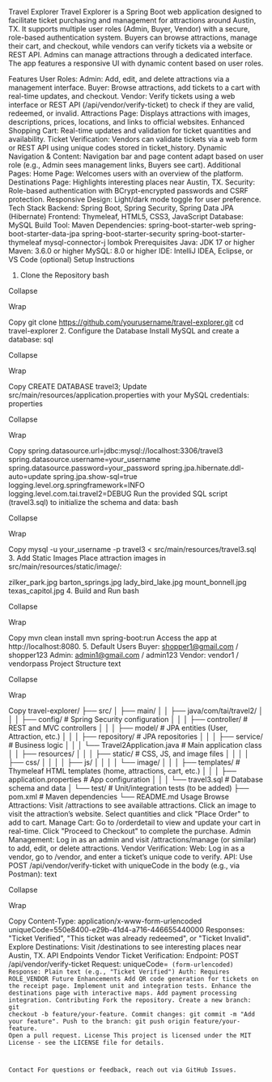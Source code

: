 Travel Explorer
Travel Explorer is a Spring Boot web application designed to facilitate ticket purchasing and management for attractions around Austin, TX. It supports multiple user roles (Admin, Buyer, Vendor) with a secure, role-based authentication system. Buyers can browse attractions, manage their cart, and checkout, while vendors can verify tickets via a website or REST API. Admins can manage attractions through a dedicated interface. The app features a responsive UI with dynamic content based on user roles.

Features
User Roles:
Admin: Add, edit, and delete attractions via a management interface.
Buyer: Browse attractions, add tickets to a cart with real-time updates, and checkout.
Vendor: Verify tickets using a web interface or REST API (/api/vendor/verify-ticket) to check if they are valid, redeemed, or invalid.
Attractions Page: Displays attractions with images, descriptions, prices, locations, and links to official websites.
Enhanced Shopping Cart: Real-time updates and validation for ticket quantities and availability.
Ticket Verification: Vendors can validate tickets via a web form or REST API using unique codes stored in ticket_history.
Dynamic Navigation & Content: Navigation bar and page content adapt based on user role (e.g., Admin sees management links, Buyers see cart).
Additional Pages:
Home Page: Welcomes users with an overview of the platform.
Destinations Page: Highlights interesting places near Austin, TX.
Security: Role-based authentication with BCrypt-encrypted passwords and CSRF protection.
Responsive Design: Light/dark mode toggle for user preference.
Tech Stack
Backend: Spring Boot, Spring Security, Spring Data JPA (Hibernate)
Frontend: Thymeleaf, HTML5, CSS3, JavaScript
Database: MySQL
Build Tool: Maven
Dependencies:
spring-boot-starter-web
spring-boot-starter-data-jpa
spring-boot-starter-security
spring-boot-starter-thymeleaf
mysql-connector-j
lombok
Prerequisites
Java: JDK 17 or higher
Maven: 3.6.0 or higher
MySQL: 8.0 or higher
IDE: IntelliJ IDEA, Eclipse, or VS Code (optional)
Setup Instructions
1. Clone the Repository
bash

Collapse

Wrap

Copy
git clone https://github.com/yourusername/travel-explorer.git
cd travel-explorer
2. Configure the Database
Install MySQL and create a database:
sql

Collapse

Wrap

Copy
CREATE DATABASE travel3;
Update src/main/resources/application.properties with your MySQL credentials:
properties

Collapse

Wrap

Copy
spring.datasource.url=jdbc:mysql://localhost:3306/travel3
spring.datasource.username=your_username
spring.datasource.password=your_password
spring.jpa.hibernate.ddl-auto=update
spring.jpa.show-sql=true
logging.level.org.springframework=INFO
logging.level.com.tai.travel2=DEBUG
Run the provided SQL script (travel3.sql) to initialize the schema and data:
bash

Collapse

Wrap

Copy
mysql -u your_username -p travel3 < src/main/resources/travel3.sql
3. Add Static Images
Place attraction images in src/main/resources/static/image/:

zilker_park.jpg
barton_springs.jpg
lady_bird_lake.jpg
mount_bonnell.jpg
texas_capitol.jpg
4. Build and Run
bash

Collapse

Wrap

Copy
mvn clean install
mvn spring-boot:run
Access the app at http://localhost:8080.
5. Default Users
Buyer: shopper1@gmail.com / shopper123
Admin: admin1@gmail.com / admin123
Vendor: vendor1 / vendorpass
Project Structure
text

Collapse

Wrap

Copy
travel-explorer/
├── src/
│   ├── main/
│   │   ├── java/com/tai/travel2/
│   │   │   ├── config/           # Spring Security configuration
│   │   │   ├── controller/       # REST and MVC controllers
│   │   │   ├── model/            # JPA entities (User, Attraction, etc.)
│   │   │   ├── repository/       # JPA repositories
│   │   │   ├── service/          # Business logic
│   │   │   └── Travel2Application.java  # Main application class
│   │   ├── resources/
│   │   │   ├── static/           # CSS, JS, and image files
│   │   │   │   ├── css/
│   │   │   │   ├── js/
│   │   │   │   └── image/
│   │   │   ├── templates/        # Thymeleaf HTML templates (home, attractions, cart, etc.)
│   │   │   ├── application.properties  # App configuration
│   │   │   └── travel3.sql       # Database schema and data
│   └── test/                     # Unit/integration tests (to be added)
├── pom.xml                       # Maven dependencies
└── README.md
Usage
Browse Attractions:
Visit /attractions to see available attractions.
Click an image to visit the attraction’s website.
Select quantities and click "Place Order" to add to cart.
Manage Cart:
Go to /orderdetail to view and update your cart in real-time.
Click "Proceed to Checkout" to complete the purchase.
Admin Management:
Log in as an admin and visit /attractions/manage (or similar) to add, edit, or delete attractions.
Vendor Verification:
Web: Log in as a vendor, go to /vendor, and enter a ticket’s unique code to verify.
API: Use POST /api/vendor/verify-ticket with uniqueCode in the body (e.g., via Postman):
text

Collapse

Wrap

Copy
Content-Type: application/x-www-form-urlencoded
uniqueCode=550e8400-e29b-41d4-a716-446655440000
Responses: "Ticket Verified", "This ticket was already redeemed", or "Ticket Invalid".
Explore Destinations:
Visit /destinations to see interesting places near Austin, TX.
API Endpoints
Vendor Ticket Verification:
Endpoint: POST /api/vendor/verify-ticket
Request: uniqueCode=<code> (form-urlencoded)
Response: Plain text (e.g., "Ticket Verified")
Auth: Requires ROLE_VENDOR
Future Enhancements
Add QR code generation for tickets on the receipt page.
Implement unit and integration tests.
Enhance the destinations page with interactive maps.
Add payment processing integration.
Contributing
Fork the repository.
Create a new branch: git checkout -b feature/your-feature.
Commit changes: git commit -m "Add your feature".
Push to the branch: git push origin feature/your-feature.
Open a pull request.
License
This project is licensed under the MIT License - see the LICENSE file for details.

Contact
For questions or feedback, reach out via GitHub Issues.
